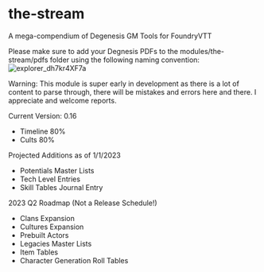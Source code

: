 # the-stream
A mega-compendium of Degenesis GM Tools for FoundryVTT

Please make sure to add your Degnesis PDFs to the modules/the-stream/pdfs folder using the following naming convention:
![explorer_dh7kr4XF7a](https://user-images.githubusercontent.com/96267129/210195777-2fa0015c-7c7a-48a0-a5af-210b4c86f662.png)

Warning: This module is super early in development as there is a lot of content to parse through, there will be mistakes and errors here and there. I appreciate and welcome reports.

Current Version: 0.16
- Timeline 80%
- Cults 80%

Projected Additions as of 1/1/2023
- Potentials Master Lists
- Tech Level Entries
- Skill Tables Journal Entry

2023 Q2 Roadmap (Not a Release Schedule!)
- Clans Expansion
- Cultures Expansion
- Prebuilt Actors
- Legacies Master Lists
- Item Tables
- Character Generation Roll Tables
